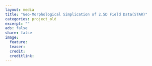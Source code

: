 ```yaml
---
layout: media
title: "Geo-Morphological Simplication of 2.5D Field Data(STAR)"
categories: project_old
excerpt: ""
ads: false
share: false
image:
  feature:
  teaser:
  credit:
  creditlink:
---
```

